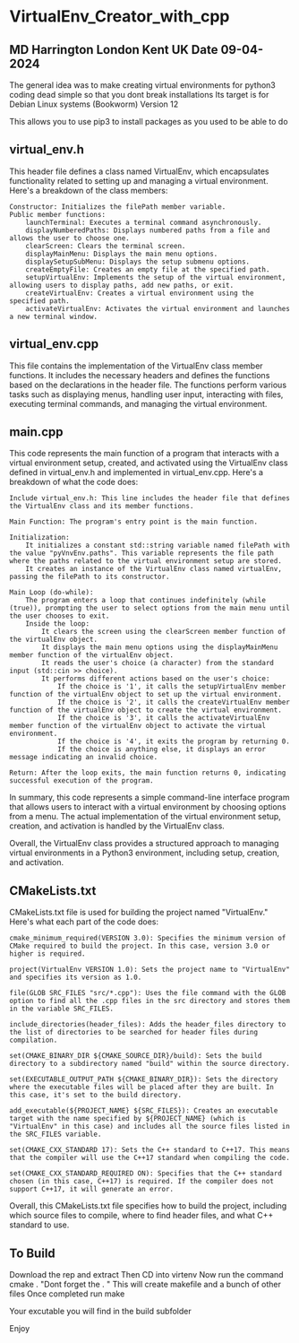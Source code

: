 # VirtualEnv_Creator_with_cpp
## MD Harrington London Kent UK Date 09-04-2024

The general idea was to make  creating virtual environments for python3 coding  dead simple so that  you dont break installations
Its target is  for Debian Linux  systems  (Bookworm)  Version 12 

This allows  you to use pip3 to install packages as you used to be able to do 

## virtual_env.h

This header file defines a class named VirtualEnv, which encapsulates functionality related to setting up and managing a virtual environment. Here's a breakdown of the class members:

    Constructor: Initializes the filePath member variable.
    Public member functions:
        launchTerminal: Executes a terminal command asynchronously.
        displayNumberedPaths: Displays numbered paths from a file and allows the user to choose one.
        clearScreen: Clears the terminal screen.
        displayMainMenu: Displays the main menu options.
        displaySetupSubMenu: Displays the setup submenu options.
        createEmptyFile: Creates an empty file at the specified path.
        setupVirtualEnv: Implements the setup of the virtual environment, allowing users to display paths, add new paths, or exit.
        createVirtualEnv: Creates a virtual environment using the specified path.
        activateVirtualEnv: Activates the virtual environment and launches a new terminal window.

## virtual_env.cpp

This file contains the implementation of the VirtualEnv class member functions. It includes the necessary headers and defines the functions based on the declarations in the header file. The functions perform various tasks such as displaying menus, handling user input, interacting with files, executing terminal commands, and managing the virtual environment.


## main.cpp

This code represents the main function of a program that interacts with a virtual environment setup, created, and activated using the VirtualEnv class defined in virtual_env.h and implemented in virtual_env.cpp. Here's a breakdown of what the code does:

    Include virtual_env.h: This line includes the header file that defines the VirtualEnv class and its member functions.

    Main Function: The program's entry point is the main function.

    Initialization:
        It initializes a constant std::string variable named filePath with the value "pyVnvEnv.paths". This variable represents the file path where the paths related to the virtual environment setup are stored.
        It creates an instance of the VirtualEnv class named virtualEnv, passing the filePath to its constructor.

    Main Loop (do-while):
        The program enters a loop that continues indefinitely (while (true)), prompting the user to select options from the main menu until the user chooses to exit.
        Inside the loop:
            It clears the screen using the clearScreen member function of the virtualEnv object.
            It displays the main menu options using the displayMainMenu member function of the virtualEnv object.
            It reads the user's choice (a character) from the standard input (std::cin >> choice).
            It performs different actions based on the user's choice:
                If the choice is '1', it calls the setupVirtualEnv member function of the virtualEnv object to set up the virtual environment.
                If the choice is '2', it calls the createVirtualEnv member function of the virtualEnv object to create the virtual environment.
                If the choice is '3', it calls the activateVirtualEnv member function of the virtualEnv object to activate the virtual environment.
                If the choice is '4', it exits the program by returning 0.
                If the choice is anything else, it displays an error message indicating an invalid choice.

    Return: After the loop exits, the main function returns 0, indicating successful execution of the program.

In summary, this code represents a simple command-line interface program that allows users to interact with a virtual environment by choosing options from a menu. The actual implementation of the virtual environment setup, creation, and activation is handled by the VirtualEnv class.

Overall, the VirtualEnv class provides a structured approach to managing virtual environments in a Python3 environment, including setup, creation, and activation.


## CMakeLists.txt 

 CMakeLists.txt file  is used for building the project named "VirtualEnv." Here's what each part of the code does:

    cmake_minimum_required(VERSION 3.0): Specifies the minimum version of CMake required to build the project. In this case, version 3.0 or higher is required.

    project(VirtualEnv VERSION 1.0): Sets the project name to "VirtualEnv" and specifies its version as 1.0.

    file(GLOB SRC_FILES "src/*.cpp"): Uses the file command with the GLOB option to find all the .cpp files in the src directory and stores them in the variable SRC_FILES.

    include_directories(header_files): Adds the header_files directory to the list of directories to be searched for header files during compilation.

    set(CMAKE_BINARY_DIR ${CMAKE_SOURCE_DIR}/build): Sets the build directory to a subdirectory named "build" within the source directory.

    set(EXECUTABLE_OUTPUT_PATH ${CMAKE_BINARY_DIR}): Sets the directory where the executable files will be placed after they are built. In this case, it's set to the build directory.

    add_executable(${PROJECT_NAME} ${SRC_FILES}): Creates an executable target with the name specified by ${PROJECT_NAME} (which is "VirtualEnv" in this case) and includes all the source files listed in the SRC_FILES variable.

    set(CMAKE_CXX_STANDARD 17): Sets the C++ standard to C++17. This means that the compiler will use the C++17 standard when compiling the code.

    set(CMAKE_CXX_STANDARD_REQUIRED ON): Specifies that the C++ standard chosen (in this case, C++17) is required. If the compiler does not support C++17, it will generate an error.

Overall, this CMakeLists.txt file specifies how to build the project, including which source files to compile, where to find header files, and what C++ standard to use.

## To Build

Download the rep and extract
Then CD into virtenv
Now run the command  cmake .  "Dont forget the . " 
This will create makefile and a bunch of other files
Once completed  run make 

Your excutable  you will find in the build  subfolder

Enjoy 
